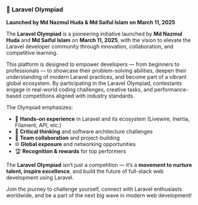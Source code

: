 ### 🌟 **Laravel Olympiad**

**Launched by Md Nazmul Huda & Md Saiful Islam on March 11, 2025**

The **Laravel Olympiad** is a pioneering initiative launched by **Md Nazmul Huda** and **Md Saiful Islam** on **March 11, 2025**, with the vision to elevate the Laravel developer community through innovation, collaboration, and competitive learning.

This platform is designed to empower developers — from beginners to professionals — to showcase their problem-solving abilities, deepen their understanding of modern Laravel practices, and become part of a vibrant global ecosystem. By participating in the Laravel Olympiad, contestants engage in real-world coding challenges, creative tasks, and performance-based competitions aligned with industry standards.

The Olympiad emphasizes:

-   🔧 **Hands-on experience** in Laravel and its ecosystem (Livewire, Inertia, Filament, API, etc.)
-   🧠 **Critical thinking** and software architecture challenges
-   💬 **Team collaboration** and project-building
-   🌐 **Global exposure** and networking opportunities
-   🏆 **Recognition & rewards** for top performers

The **Laravel Olympiad** isn’t just a competition — it’s a **movement to nurture talent, inspire excellence**, and build the future of full-stack web development using Laravel.

Join the journey to challenge yourself, connect with Laravel enthusiasts worldwide, and be a part of the next big wave in modern web development!
